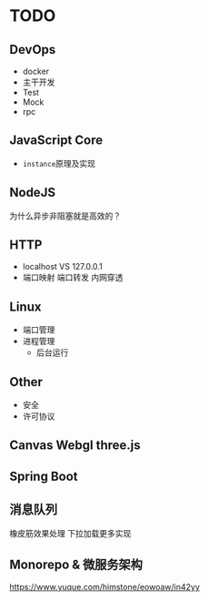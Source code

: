 # TODO

## DevOps

- docker
- 主干开发
- Test
- Mock
- rpc

## JavaScript Core

- `instance`原理及实现

## NodeJS

为什么异步非阻塞就是高效的？

## HTTP

- localhost VS 127.0.0.1
- 端口映射 端口转发 内网穿透

## Linux

- 端口管理
- 进程管理
  - 后台运行

## Other

- 安全
- 许可协议

## Canvas Webgl three.js

## Spring Boot

## 消息队列

橡皮筋效果处理
下拉加载更多实现

## Monorepo & 微服务架构

https://www.yuque.com/himstone/eowoaw/in42yy
